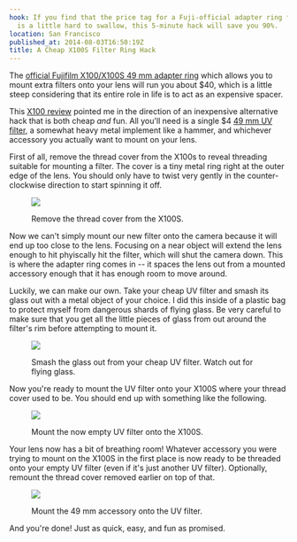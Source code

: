 ```yaml
---
hook: If you find that the price tag for a Fuji-official adapter ring for the X100S
  is a little hard to swallow, this 5-minute hack will save you 90%.
location: San Francisco
published_at: 2014-08-03T16:50:19Z
title: A Cheap X100S Filter Ring Hack
---
```


The [official Fujifilm X100/X100S 49 mm adapter ring](http://www.amazon.com/Fujifilm-AR-X100-Adapter-Ring-49mm/dp/B004MME69S) which allows you to mount extra filters onto your lens will run you about $40, which is a little steep considering that its entire role in life is to act as an expensive spacer.

This [X100 review](http://zackarias.com/for-photographers/gear-gadgets/fuji-x100-review/) pointed me in the direction of an inexpensive alternative hack that is both cheap *and* fun. All you'll need is a single $4 [49 mm UV filter](http://www.amazon.com/Tiffen-49mm-UV-Protection-Filter/dp/B00004ZCJF/ref=sr_1_1?ie=UTF8&qid=1407084409&sr=8-1&keywords=tiffen+49+mm+uv), a somewhat heavy metal implement like a hammer, and whichever accessory you actually want to mount on your lens.

First of all, remove the thread cover from the X100s to reveal threading suitable for mounting a filter. The cover is a tiny metal ring right at the outer edge of the lens. You should only have to twist very gently in the counter-clockwise direction to start spinning it off.

<figure>
  <p><img src="/assets/x100s-hack/dsc_0417.jpg" data-rjs="2" class="overflowing"></p>
  <figcaption>Remove the thread cover from the X100S.</figcaption>
</figure>

Now we can't simply mount our new filter onto the camera because it will end up too close to the lens. Focusing on a near object will extend the lens enough to hit phyiscally hit the filter, which will shut the camera down. This is where the adapter ring comes in -- it spaces the lens out from a mounted accessory enough that it has enough room to move around.

Luckily, we can make our own. Take your cheap UV filter and smash its glass out with a metal object of your choice. I did this inside of a plastic bag to protect myself from dangerous shards of flying glass. Be very careful to make sure that you get all the little pieces of glass from out around the filter's rim before attempting to mount it.

<figure>
  <p><img src="/assets/x100s-hack/dsc_0420.jpg" data-rjs="2" class="overflowing"></p>
  <figcaption>Smash the glass out from your cheap UV filter. Watch out for flying glass.</figcaption>
</figure>

Now you're ready to mount the UV filter onto your X100S where your thread cover used to be. You should end up with something like the following.

<figure>
  <p><img src="/assets/x100s-hack/dsc_0426.jpg" data-rjs="2" class="overflowing"></p>
  <figcaption>Mount the now empty UV filter onto the X100S.</figcaption>
</figure>

Your lens now has a bit of breathing room! Whatever accessory you were trying to mount on the X100S in the first place is now ready to be threaded onto your empty UV filter (even if it's just another UV filter). Optionally, remount the thread cover removed earlier on top of that.

<figure>
  <p><img src="/assets/x100s-hack/dsc_0430.jpg" data-rjs="2" class="overflowing"></p>
  <figcaption>Mount the 49 mm accessory onto the UV filter.</figcaption>
</figure>

And you're done! Just as quick, easy, and fun as promised.
